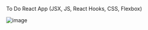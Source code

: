To Do React App (JSX, JS, React Hooks, CSS, Flexbox)

![image](https://user-images.githubusercontent.com/77553973/147388057-239d1f28-db77-4415-b833-aedd4a747be1.png)

